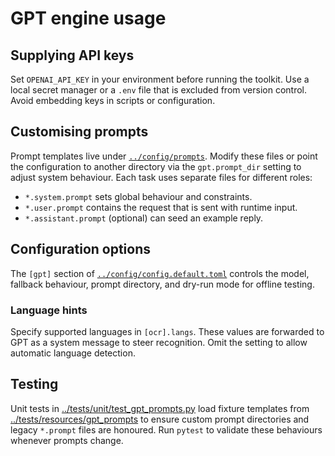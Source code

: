 # GPT engine usage

## Supplying API keys

Set `OPENAI_API_KEY` in your environment before running the toolkit. Use a local
secret manager or a `.env` file that is excluded from version control. Avoid
embedding keys in scripts or configuration.

## Customising prompts

Prompt templates live under [`../config/prompts`](../config/prompts). Modify
these files or point the configuration to another directory via the
`gpt.prompt_dir` setting to adjust system behaviour. Each task uses separate
files for different roles:

- `*.system.prompt` sets global behaviour and constraints.
- `*.user.prompt` contains the request that is sent with runtime input.
- `*.assistant.prompt` (optional) can seed an example reply.

## Configuration options

The `[gpt]` section of [`../config/config.default.toml`](../config/config.default.toml)
controls the model, fallback behaviour, prompt directory, and dry-run mode for
offline testing.

### Language hints

Specify supported languages in `[ocr].langs`. These values are forwarded to GPT
as a system message to steer recognition. Omit the setting to allow automatic
language detection.

## Testing

Unit tests in [../tests/unit/test_gpt_prompts.py](../tests/unit/test_gpt_prompts.py) load fixture templates from [../tests/resources/gpt_prompts](../tests/resources/gpt_prompts) to ensure custom prompt directories and legacy `*.prompt` files are honoured. Run `pytest` to validate these behaviours whenever prompts change.
